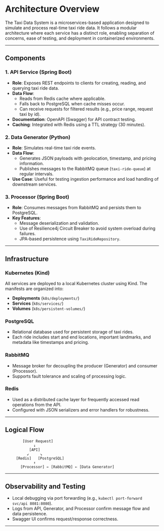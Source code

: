 
# Architecture Overview

The Taxi Data System is a microservices-based application designed to simulate and process real-time taxi ride data. It follows a modular architecture where each service has a distinct role, enabling separation of concerns, ease of testing, and deployment in containerized environments.

---

## Components

### 1. API Service (Spring Boot)
- **Role**: Exposes REST endpoints to clients for creating, reading, and querying taxi ride data.
- **Data Flow**:
    - Reads from Redis cache where applicable.
    - Falls back to PostgreSQL when cache misses occur.
    - Can receive requests for filtered results (e.g., price range, request taxi by id).
- **Documentation**: OpenAPI (Swagger) for API contract testing.
- **Caching**: Integrated with Redis using a TTL strategy (30 minutes).

### 2. Data Generator (Python)
- **Role**: Simulates real-time taxi ride events.
- **Data Flow**:
    - Generates JSON payloads with geolocation, timestamp, and pricing information.
    - Publishes messages to the RabbitMQ queue (`taxi-ride-queue`) at regular intervals.
- **Use Case**: Useful for testing ingestion performance and load handling of downstream services.

### 3. Processor (Spring Boot)
- **Role**: Consumes messages from RabbitMQ and persists them to PostgreSQL.
- **Key Features**:
    - Message deserialization and validation.
    - Use of Resilience4j Circuit Breaker to avoid system overload during failures.
    - JPA-based persistence using `TaxiRideRepository`.

---

## Infrastructure

### Kubernetes (Kind)
All services are deployed to a local Kubernetes cluster using Kind. The manifests are organized into:
- **Deployments** (`k8s/deployments/`)
- **Services** (`k8s/services/`)
- **Volumes** (`k8s/persistent-volumes/`)

### PostgreSQL
- Relational database used for persistent storage of taxi rides.
- Each ride includes start and end locations, important landmarks, and metadata like timestamps and pricing.

### RabbitMQ
- Message broker for decoupling the producer (Generator) and consumer (Processor).
- Supports fault tolerance and scaling of processing logic.

### Redis
- Used as a distributed cache layer for frequently accessed read operations from the API.
- Configured with JSON serializers and error handlers for robustness.

---

## Logical Flow

```text
        [User Request]
             ↓
           [API]
          ↙     ↘
     [Redis]   [PostgreSQL]
             ↑
       [Processor] ← [RabbitMQ] ← [Data Generator]
```

---

## Observability and Testing

- Local debugging via port forwarding (e.g., `kubectl port-forward svc/api 8081:8080`).
- Logs from API, Generator, and Processor confirm message flow and data persistence.
- Swagger UI confirms request/response correctness.

---